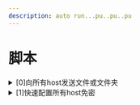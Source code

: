 ```yaml
---
description: auto run...pu..pu..pu
---
```


# 脚本

<details>

<summary>[0]向所有host发送文件或文件夹</summary>

```sh
#!/bin/bash
help="2 arguments:\n    first is PATH where scp from\n    second is PATH where scp to\n    first could both dir and file"

# 判断输入参数是否为2个
if [ $# -ne 2 ]; then
    echo -e $help
    exit 1
fi

# 获取输入参数
input=$1
output=$2

# 判断输入路径是否存在
if [ ! -e "$input" ]; then
    echo -e $help
    exit 1
fi

# 循环传输文件
for i in {0..4}; do
    host="hdp$i"
    # 判断输入路径是文件还是目录
    if [ -d "$input" ]; then
        scp -r "$input" $host:"$output"
    else
        scp "$input" $host:"$output"
    fi
done
```

</details>

<details>

<summary>[1]快速配置所有host免密</summary>

首先写一个one to all的免密脚本

```sh
# 判断输入路径是否存在
if [ ! -e $(echo ~/.ssh/id_rsa) ]; then
    ssh-keygen
else
    echo "find ~/.ssh/id_rsa"
fi

for i in {0..4}; do
    host="hdp$i"
    #sshpass明文跳过手动输入密码,关闭ssh-copy-id指纹验证
    sshpass -p "1009" ssh-copy-id -o StrictHostKeyChecking=no -i "$host"
done
```

然后用脚本\[0]把这个one to all传给所有节点。

在主节点再写一个脚本，循环让所有主机都执行一遍one to all，这就等于all to all了

```sh
for i in {0..4}; do
    host="hdp$i"
    sshpass -p "1009" ssh $host bash /home/mumu/Shell/ssh.sh
done
```

</details>
